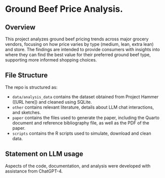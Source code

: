 # Ground Beef Price Analysis.

## Overview

This project analyzes ground beef pricing trends across major grocery vendors, focusing on how price varies by type (medium, lean, extra lean) and store. The findings are intended to provide consumers with insights into where they can find the best value for their preferred ground beef type, supporting more informed shopping choices.

## File Structure

The repo is structured as:

-   `data/analysis_data` contains the dataset obtained from Project Hammer ([URL here]) and cleaned using SQLite.
-   `other` contains relevant literature, details about LLM chat interactions, and sketches.
-   `paper` contains the files used to generate the paper, including the Quarto document and reference bibliography file, as well as the PDF of the paper. 
-   `scripts` contains the R scripts used to simulate, download and clean data.


## Statement on LLM usage

Aspects of the code, documentation, and analysis were developed with assistance from ChatGPT-4.
